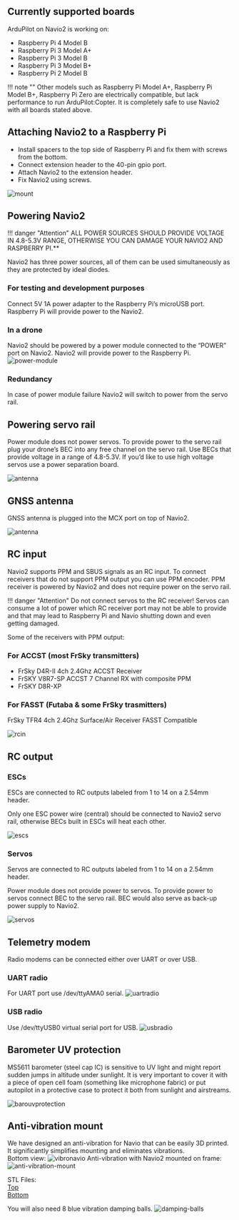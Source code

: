 ## Currently supported boards

ArduPilot on Navio2 is working on:

* Raspberry Pi 4 Model B
* Raspberry Pi 3 Model A+
* Raspberry Pi 3 Model B
* Raspberry Pi 3 Model B+
* Raspberry Pi 2 Model B

!!! note ""
    Other models such as Raspberry Pi Model A+, Raspberry Pi Model B+, Raspberry Pi Zero are electrically compatible, but lack performance to run ArduPilot:Copter. It is completely safe to use Navio2 with all boards stated above.

## Attaching Navio2 to a Raspberry Pi

* Install spacers to the top side of Raspberry Pi and fix them with screws from the bottom.
* Connect extension header to the 40-pin gpio port.
* Attach Navio2 to the extension header.
* Fix Navio2 using screws.

![mount](img/navio2-mount.png)

## Powering Navio2

!!! danger "Attention"
    ALL POWER SOURCES SHOULD PROVIDE VOLTAGE IN 4.8-5.3V RANGE, OTHERWISE YOU CAN DAMAGE YOUR NAVIO2 AND RASPBERRY PI.**

Navio2 has three power sources, all of them can be used simultaneously as they are protected by ideal diodes.

### For testing and development purposes

Connect 5V 1A power adapter to the Raspberry Pi’s microUSB port. Raspberry Pi will provide power to the Navio2.

### In a drone

Navio2 should be powered by a power module connected to the “POWER” port on Navio2. Navio2 will provide power to the Raspberry Pi.
![power-module](img/navio2-power-module.png)

### Redundancy

In case of power module failure Navio2 will switch to power from the servo rail.

## Powering servo rail

Power module does not power servos. To provide power to the servo rail plug your drone’s BEC into any free channel on the servo rail. Use BECs that provide voltage in a range of 4.8-5.3V. If you’d like to use high voltage servos use a power separation board.

![antenna](img/navio2-esc.png)

## GNSS antenna

GNSS antenna is plugged into the MCX port on top of Navio2.

![antenna](img/navio2-gnss-antenna.png)

## RC input

Navio2 supports PPM and SBUS signals as an RC input. To connect receivers that do not support PPM output you can use PPM encoder. PPM receiver is powered by Navio2 and does not require power on the servo rail.

!!! danger "Attention"
    Do not connect servos to the RC receiver! Servos can consume a lot of power which RC receiver port may not be able to provide and that may lead to Raspberry Pi and Navio shutting down and even getting damaged.

Some of the receivers with PPM output:

### For ACCST (most FrSky transmitters)

* FrSky D4R-II 4ch 2.4Ghz ACCST Receiver
* FrSKY V8R7-SP ACCST 7 Channel RX with composite PPM
* FrSKY D8R-XP

### For FASST (Futaba & some FrSky trasmitters)

FrSky TFR4 4ch 2.4Ghz Surface/Air Receiver FASST Compatible

![rcin](img/navio2-rc-receiver.png)

## RC output

### ESCs

ESCs are connected to RC outputs labeled from 1 to 14 on a 2.54mm header.

Only one ESC power wire (central) should be connected to Navio2 servo rail, otherwise BECs built in ESCs will heat each other.

![escs](img/navio2-escs.png)

### Servos

Servos are connected to RC outputs labeled from 1 to 14 on a 2.54mm header.

Power module does not provide power to servos. To provide power to servos connect BEC to the servo rail. BEC would also serve as back-up power supply to Navio2.

![servos](img/navio2-servos.png)

## Telemetry modem

Radio modems can be connected either over UART or over USB.

### UART radio

For UART port use /dev/ttyAMA0 serial.
![uartradio](img/navio2-uart-radio.png)

### USB radio

Use /dev/ttyUSB0 virtual serial port for USB.
![usbradio](img/navio2-usb-radio.png)

## Barometer UV protection

MS5611 barometer (steel cap IC) is sensitive to UV light and might report sudden jumps in altitude under sunlight. It is very important to cover it with a piece of open cell foam (something like microphone fabric) or put autopilot in a protective case to protect it both from sunlight and airstreams.

![barouvprotection](img/baro-uv-protection.jpg)


## Anti-vibration mount

We have designed an anti-vibration for Navio that can be easily 3D printed. It significantly simplifies mounting and eliminates vibrations.  
Bottom view:
![vibronavio](img/vibro-bottom-view.png)
Anti-vibration with Navio2 mounted on frame:
![anti-vibration-mount](img/anti-vibration-mount.jpg)


STL Files:  
[Top](https://github.com/emlid/hardware/blob/master/VibroNavio2top_rev_A.STL)  
[Bottom](https://github.com/emlid/hardware/blob/master/VibroNavio2bot_rev_A.STL)  

You will also need 8 blue vibration damping balls.
![damping-balls](img/damping-balls.jpg)
